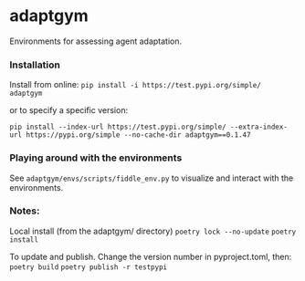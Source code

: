# adaptgym

Environments for assessing agent adaptation.

### Installation

Install from online:
`pip install -i https://test.pypi.org/simple/ adaptgym`

or to specify a specific version:

`pip install --index-url https://test.pypi.org/simple/ --extra-index-url https://pypi.org/simple --no-cache-dir adaptgym==0.1.47`

### Playing around with the environments
See `adaptgym/envs/scripts/fiddle_env.py` to visualize and interact with the environments.


### Notes:

Local install (from the adaptgym/ directory)
`poetry lock --no-update`
`poetry install`

To update and publish. Change the version number in pyproject.toml, then:
`poetry build`
`poetry publish -r testpypi`
